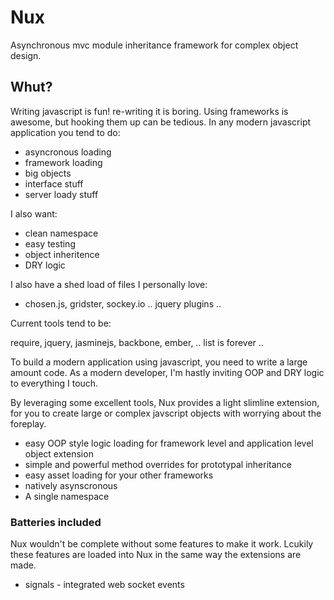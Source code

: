 Nux
===

Asynchronous mvc module inheritance framework for complex object design.

## Whut?

Writing javascript is fun! re-writing it is boring. Using frameworks is awesome, but hooking them up can be tedious.
In any modern javascript application you tend to do:
  
+ asyncronous loading
+ framework loading
+ big objects
+ interface stuff
+ server loady stuff

I also want:

+ clean namespace
+ easy testing
+ object inheritence
+ DRY logic

I also have a shed load of files I personally love:

+ chosen.js, gridster, sockey.io .. jquery plugins ..

Current tools tend to be:

require, jquery, jasminejs, backbone, ember, .. list is forever ..

To build a modern application using javascript, you need to write a large amount code. 
As a modern developer, I'm hastly inviting OOP and DRY logic to everything I touch. 

By leveraging some excellent tools, Nux provides a light slimline extension, for you to create
large or complex javscript objects with worrying about the foreplay.

+ easy OOP style logic loading for framework level and application level object extension
+ simple and powerful method overrides for prototypal inheritance
+ easy asset loading for your other frameworks
+ natively asynscronous 
+ A single namespace

### Batteries included

Nux wouldn't be complete without some features to make it work. Lcukily these features are loaded into Nux
in the same way the extensions are made.

+ signals - integrated web socket events

